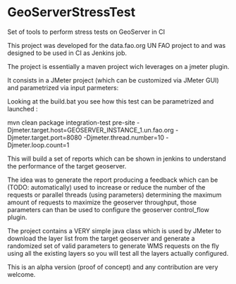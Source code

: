 GeoServerStressTest
===================

Set of tools to perform stress tests on GeoServer in CI

This project was developed for the data.fao.org UN FAO project to and was designed to be used in CI as Jenkins job.

The project is essentially a maven project wich leverages on a jmeter plugin.

It consists in a JMeter project (which can be customized via JMeter GUI) and parametrized via input parmeters:

Looking at the build.bat you see how this test can be parametrized and launched :

mvn clean package integration-test pre-site -Djmeter.target.host=GEOSERVER_INSTANCE_1.un.fao.org -Djmeter.target.port=8080 -Djmeter.thread.number=10 -Djmeter.loop.count=1

This will build a set of reports which can be shown in jenkins to understand the performance of the target geoserver.

The idea was to generate the report producing a feedback which can be (TODO: automatically) used to increase or reduce the number of the requests or parallel threads (using parameters) determining the maximum amount of requests to maximize the geoserver throughput, those parameters can than be used to configure the geoserver control_flow plugin.

The project contains a VERY simple java class which is used by JMeter to download the layer list from the target geoserver and generate a randomized set of valid parameters to generate WMS requests on the fly using all the existing layers so you will test all the layers actually configured.

This is an alpha version (proof of concept) and any contribution are very welcome.
